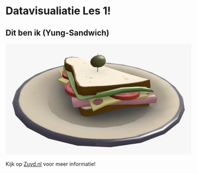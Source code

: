 # Datavisualiatie Les 1!

## Dit ben ik (Yung-Sandwich)

![Sandwich](img/sandwich.png)

Kijk op [Zuyd.nl](https://www.zuyd.nl/) voor meer informatie!
